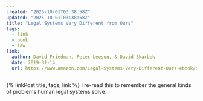 ```yaml
---
created: "2025-10-01T03:38:58Z"
updated: "2025-10-01T03:38:58Z"
title: "Legal Systems Very Different from Ours"
tags:
  - link
  - book
  - law
link:
  author: David Friedman, Peter Leeson, & David Skarbek
  date: 2019-01-14
  url: https://www.amazon.com/Legal-Systems-Very-Different-Ours-ebook/dp/B07MTPZVX9
---
```


{% linkPost title, tags, link %} I re-read this to remember the general kinds of problems human legal systems solve.
